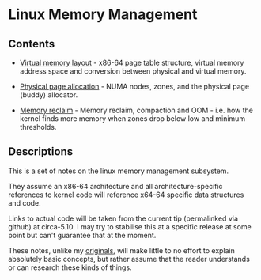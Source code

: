 # Linux Memory Management

## Contents

* [Virtual memory layout][virt_layout] - x86-64 page table structure, virtual
  memory address space and conversion between physical and virtual memory.

* [Physical page allocation][phys_alloc] - NUMA nodes, zones, and the physical
  page (buddy) allocator.

* [Memory reclaim][reclaim] - Memory reclaim, compaction and OOM - i.e. how the
  kernel finds more memory when zones drop below low and minimum thresholds.

## Descriptions

This is a set of notes on the linux memory management subsystem.

They assume an x86-64 architecture and all architecture-specific references to
kernel code will reference x64-64 specific data structures and code.

Links to actual code will be taken from the current tip (permalinked via github)
at circa-5.10. I may try to stabilise this at a specific release at some point
but can't guarantee that at the moment.

These notes, unlike my [originals][0], will make little to no effort to explain
absolutely basic concepts, but rather assume that the reader understands or can
research these kinds of things.

[0]:https://github.com/lorenzo-stoakes/linux-vm-notes

[virt_layout]:virt_layout.md
[phys_alloc]:phys_alloc.md
[reclaim]:reclaim.md

